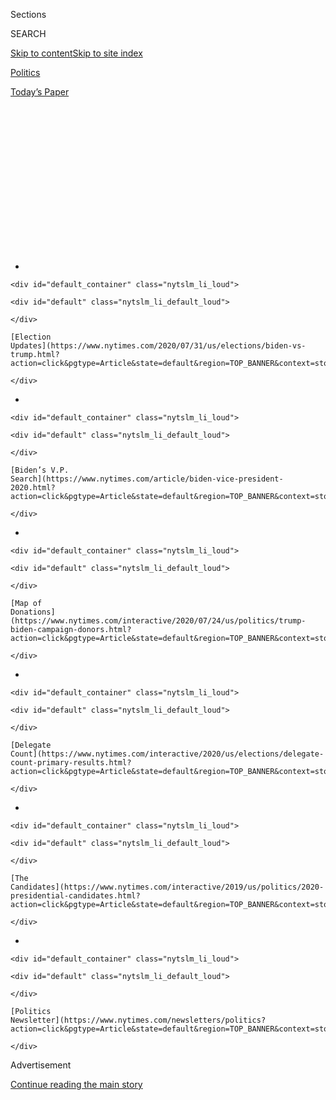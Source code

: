 <div id="app">

<div>

<div>

<div>

<div class="NYTAppHideMasthead css-1q2w90k e1suatyy0">

<div class="section css-ui9rw0 e1suatyy2">

<div class="css-eph4ug er09x8g0">

<div class="css-6n7j50">

</div>

<span class="css-1dv1kvn">Sections</span>

<div class="css-10488qs">

<span class="css-1dv1kvn">SEARCH</span>

</div>

[Skip to content](#site-content)[Skip to site
index](#site-index)

</div>

<div id="masthead-section-label" class="css-1wr3we4 eaxe0e00">

[Politics](https://www.nytimes.com/section/politics)

</div>

<div class="css-10698na e1huz5gh0">

</div>

</div>

<div id="masthead-bar-one" class="section hasLinks css-15hmgas e1csuq9d3">

<div class="css-uqyvli e1csuq9d0">

</div>

<div class="css-1uqjmks e1csuq9d1">

</div>

<div class="css-9e9ivx">

[](https://myaccount.nytimes.com/auth/login?response_type=cookie&client_id=vi)

</div>

<div class="css-1bvtpon e1csuq9d2">

[Today’s
Paper](https://www.nytimes.com/section/todayspaper)

</div>

</div>

</div>

</div>

<div data-aria-hidden="false">

<div id="site-content" data-role="main">

<div>

<div class="css-1aor85t" style="opacity:0.000000001;z-index:-1;visibility:hidden">

<div class="css-1hqnpie">

<div class="css-epjblv">

<span class="css-17xtcya">[Politics](/section/politics)</span><span class="css-x15j1o">|</span><span class="css-fwqvlz">16
States Have Postponed Primaries During the Pandemic. Here’s a
List.</span>

</div>

<div class="css-k008qs">

<div class="css-1iwv8en">

<span class="css-18z7m18"></span>

<div>

</div>

</div>

<span class="css-1n6z4y">https://nyti.ms/2vkwU8a</span>

<div class="css-1705lsu">

<div class="css-4xjgmj">

<div class="css-4skfbu" data-role="toolbar" data-aria-label="Social Media Share buttons, Save button, and Comments Panel with current comment count" data-testid="share-tools">

  - 
  - 
  - 
  - 
    
    <div class="css-6n7j50">
    
    </div>

  - 

</div>

</div>

</div>

</div>

</div>

</div>

<div id="NYT_TOP_BANNER_REGION" class="css-13pd83m">

<div>

<div id="styln-elections-notifications-menu" class="section interactive-content interactive-size-medium css-1edisqu">

<div class="css-17ih8de interactive-body">

<div class="nytslm_innerContainer" data-aria-live="polite">

<div class="nytslm_title">

</div>

  - 
    
    <div id="default_container" class="nytslm_li_loud">
    
    <div id="default" class="nytslm_li_default_loud">
    
    </div>
    
    [Election
    Updates](https://www.nytimes.com/2020/07/31/us/elections/biden-vs-trump.html?action=click&pgtype=Article&state=default&region=TOP_BANNER&context=storylines_menu)
    
    </div>

  - 
    
    <div id="default_container" class="nytslm_li_loud">
    
    <div id="default" class="nytslm_li_default_loud">
    
    </div>
    
    [Biden’s V.P.
    Search](https://www.nytimes.com/article/biden-vice-president-2020.html?action=click&pgtype=Article&state=default&region=TOP_BANNER&context=storylines_menu)
    
    </div>

  - 
    
    <div id="default_container" class="nytslm_li_loud">
    
    <div id="default" class="nytslm_li_default_loud">
    
    </div>
    
    [Map of
    Donations](https://www.nytimes.com/interactive/2020/07/24/us/politics/trump-biden-campaign-donors.html?action=click&pgtype=Article&state=default&region=TOP_BANNER&context=storylines_menu)
    
    </div>

  - 
    
    <div id="default_container" class="nytslm_li_loud">
    
    <div id="default" class="nytslm_li_default_loud">
    
    </div>
    
    [Delegate
    Count](https://www.nytimes.com/interactive/2020/us/elections/delegate-count-primary-results.html?action=click&pgtype=Article&state=default&region=TOP_BANNER&context=storylines_menu)
    
    </div>

  - 
    
    <div id="default_container" class="nytslm_li_loud">
    
    <div id="default" class="nytslm_li_default_loud">
    
    </div>
    
    [The
    Candidates](https://www.nytimes.com/interactive/2019/us/politics/2020-presidential-candidates.html?action=click&pgtype=Article&state=default&region=TOP_BANNER&context=storylines_menu)
    
    </div>

  - 
    
    <div id="default_container" class="nytslm_li_loud">
    
    <div id="default" class="nytslm_li_default_loud">
    
    </div>
    
    [Politics
    Newsletter](https://www.nytimes.com/newsletters/politics?action=click&pgtype=Article&state=default&region=TOP_BANNER&context=storylines_menu)
    
    </div>

</div>

</div>

</div>

</div>

</div>

<div id="top-wrapper" class="css-1sy8kpn">

<div id="top-slug" class="css-l9onyx">

Advertisement

</div>

[Continue reading the main
story](#after-top)

<div class="ad top-wrapper" style="text-align:center;height:100%;display:block;min-height:250px">

<div id="top" class="place-ad" data-position="top" data-size-key="top">

</div>

</div>

<div id="after-top">

</div>

</div>

<div>

<div id="sponsor-wrapper" class="css-1hyfx7x">

<div id="sponsor-slug" class="css-19vbshk">

Supported by

</div>

[Continue reading the main
story](#after-sponsor)

<div id="sponsor" class="ad sponsor-wrapper" style="text-align:center;height:100%;display:block">

</div>

<div id="after-sponsor">

</div>

</div>

<div class="css-186x18t">

</div>

<div class="css-1vkm6nb ehdk2mb0">

# 16 States Have Postponed Primaries During the Pandemic. Here’s a List.

</div>

In New York, officials canceled the state’s Democratic presidential
primary, but a federal judge ordered that the election be held in June.
Fifteen other states have rescheduled their contests because of the
coronavirus.

<div class="css-79elbk" data-testid="photoviewer-wrapper">

<div class="css-z3e15g" data-testid="photoviewer-wrapper-hidden">

</div>

<div class="css-1a48zt4 ehw59r15" data-testid="photoviewer-children">

![<span class="css-16f3y1r e13ogyst0" data-aria-hidden="true">An early
voting site in Cleveland on March 13. Ohio’s governor postponed the
state’s March 17 primary
election.</span><span class="css-cnj6d5 e1z0qqy90" itemprop="copyrightHolder"><span class="css-1ly73wi e1tej78p0">Credit...</span><span><span>Tony
Dejak/Associated
Press</span></span></span>](https://static01.nyt.com/images/2020/03/14/us/politics/00virus-campaigncalendar/merlin_170490123_39d81d68-b61e-4992-9440-8bc68abc6020-articleLarge.jpg?quality=75&auto=webp&disable=upscale)

</div>

</div>

<div class="css-18e8msd">

<div class="css-pdw9fk epjyd6m0">

<div class="css-1txwxcy ey68jwv0" data-aria-hidden="true">

[![Nick
Corasaniti](https://static01.nyt.com/images/2018/06/13/multimedia/author-nick-corasaniti/author-nick-corasaniti-thumbLarge-v2.png
"Nick Corasaniti")](https://www.nytimes.com/by/nick-corasaniti)[![Stephanie
Saul](https://static01.nyt.com/images/2020/02/06/reader-center/author-stephanie-saul/author-stephanie-saul-thumbLarge.png
"Stephanie Saul")](https://www.nytimes.com/by/stephanie-saul)

</div>

<div class="css-1baulvz">

By [<span class="css-1baulvz" itemprop="name">Nick
Corasaniti</span>](https://www.nytimes.com/by/nick-corasaniti) and
[<span class="css-1baulvz last-byline" itemprop="name">Stephanie
Saul</span>](https://www.nytimes.com/by/stephanie-saul)

</div>

</div>

  - May 27,
    2020

  - 
    
    <div class="css-4xjgmj">
    
    <div class="css-pvvomx" data-role="toolbar" data-aria-label="Social Media Share buttons, Save button, and Comments Panel with current comment count" data-testid="share-tools">
    
      - 
      - 
      - 
      - 
        
        <div class="css-6n7j50">
        
        </div>
    
      - 
    
    </div>
    
    </div>

</div>

</div>

<div class="section meteredContent css-1r7ky0e" name="articleBody" itemprop="articleBody">

<div class="css-1fanzo5 StoryBodyCompanionColumn">

<div class="css-53u6y8">

**The Latest:** Delaware has postponed its presidential primary election
for a second time, moving it to July 7.

As the coronavirus pandemic [upends the presidential
campaign](https://www.nytimes.com/2020/03/12/us/politics/coronavirus-2020-campaign.html),
states across the country have postponed primary elections and expanded
vote-by-mail options, citing the difficulty of holding elections during
the outbreak.

One state, [New
York](https://www.nytimes.com/2020/06/30/nyregion/ny-house-primaries.html),
attempted to cancel its already-postponed presidential primary after the
Democratic presidential race was settled, but a federal judge [ordered
that the election go
forward](https://www.nytimes.com/2020/05/05/us/politics/ny-presidential-primary.html)
in June.

Fifteen other states and two territories — Alaska, Connecticut,
Delaware, Georgia, Hawaii, Indiana, Kentucky, Louisiana, Maryland, New
Jersey, Ohio, Pennsylvania, Rhode Island, West Virginia and Wyoming, and
Guam and Puerto Rico — have either pushed back their presidential
primaries or switched to voting by mail with extended deadlines.

Some states have even postponed their primaries multiple times.

Several states have now conducted contests during stay-at-home orders,
with many voters casting ballots by mail but some participating in
person. Wisconsin [forged ahead with its
elections](https://www.nytimes.com/2020/04/07/us/politics/wisconsin-election-coronavirus.html)
on April 7 after state Republicans blocked efforts to postpone voting
there.

</div>

</div>

<div class="css-1fanzo5 StoryBodyCompanionColumn">

<div class="css-53u6y8">

The remaining presidential primaries have been rendered largely
irrelevant since Bernie Sanders [dropped out of the Democratic
race](https://www.nytimes.com/2020/04/08/us/politics/bernie-sanders-drops-out.html)
on April 8, establishing Joseph R. Biden Jr. as the presumptive nominee.
But Mr. Sanders still wants to collect delegates to the national
convention, which was
[rescheduled](https://www.nytimes.com/2020/04/02/us/politics/milwaukee-democratic-convention-delayed.html)
from mid-July to mid-August. Some states also have local elections
coming up.

Here’s a running update of major changes in an election transformed,
including rescheduled primaries and caucuses and a few other key races.
You can also track our [full primary election
calendar](https://www.nytimes.com/interactive/2019/us/elections/2020-presidential-election-calendar.html).

</div>

</div>

<div class="css-19qgada">

### 

  - [March 17: Arizona, Florida, Illinois (voted)](#link-54e5a12a)
  - [April 7: Wisconsin (voted)](#link-53d2eb6b)
  - [April 10: Alaska (voted by mail)](#link-611af931)
  - [April 17: Wyoming (voted by mail)](#link-27600fb1)
  - [April 28: Ohio (voted by mail)](#link-35cbf62)
  - [May 2: Kansas (voted by mail)](#link-7ae4eb1f)
  - [May 12: Nebraska (voted)](#link-6ccca692)
  - [May 19: Oregon (voted by mail)](#link-12c4f77c)
  - [May 22: Hawaii (now voting by mail)](#link-29810690)
  - [June 2: D.C., Indiana (new date), Maryland (new date), Montana, New
    Mexico, Pennsylvania (new date), Rhode Island (new date), South
    Dakota](#link-4b49a960)
  - [June 6: Virgin Islands (caucuses)](#link-47225d41)
  - [June 9: Georgia (new date), West Virginia (new
    date)](#link-4b1438e3)
  - [June 23: Kentucky (new date), New York (new date), Virginia
    congressional primaries (new date)](#link-28cf57c0)
  - [July 7: Delaware (new date), New Jersey (new date)](#link-62106c5c)
  - [July 11: Louisiana (postponed from April 4)](#link-5ded54e1)
  - [July 12: Puerto Rico (postponed from March 29)](#link-6b280e85)
  - [July 14: Alabama Republican primary runoff for U.S. Senate seat
    (postponed from March 31)](#link-3565fd4e)
  - [Aug. 11: Connecticut primary (postponed from April
    28)](#link-41fbae3b)
  - [T.B.D.: Guam (postponed from May 2)](#link-4c95eb7)
  - [Week of Aug. 17: Democratic National Convention (postponed from
    July 13-16)](#link-35e4b0be)
  - [Aug. 24-27: Republican National Convention](#link-2c279805)

</div>

<div class="css-1fanzo5 StoryBodyCompanionColumn">

<div class="css-53u6y8">

## March 17: Arizona, Florida, Illinois (voted)

The three states held their primaries as scheduled (and [Joseph R. Biden
Jr. won all of
them](https://www.nytimes.com/2020/03/17/us/politics/biden-florida-illinois-primary.html)).

Voting in major cities in Illinois was [rife with
confusion](https://www.nytimes.com/2020/03/17/us/politics/primary-voter-turnout-2020.html)
and turnout in many areas was significantly lower than expected, leading
to complaints from poll workers and clashes between Chicago officials
and the statehouse.

But Florida and Arizona [exceeded turnout
levels](https://www.nytimes.com/2020/03/17/us/politics/march-17-democratic-primary.html#link-2e84c23f)
seen in the 2016 Democratic primary, despite the coronavirus outbreak.
Both states had invested heavily in early voting systems, and they
encouraged early voting and voting by mail as the outbreak worsened, in
order to help reduce crowds at polling places on Primary Day.

</div>

</div>

<div class="css-1fanzo5 StoryBodyCompanionColumn">

<div class="css-53u6y8">

## April 7: Wisconsin (voted)

Long lines, health jitters, flaring tempers and a dose of chaos and
confusion marked Wisconsin’s presidential primary and local elections on
April 7, as [voters were forced to
choose](https://www.nytimes.com/2020/04/07/us/politics/wisconsin-election-coronavirus.html)
between staying safe during a pandemic and exercising their civic duty.

Wisconsin Democrats wanted to extend absentee voting and even postpone
the election altogether, but [Republicans successfully blocked both in
court](https://www.nytimes.com/2020/04/07/us/politics/wisconsin-pandemic-primary-republicans.html).
Democrats feared that their voters would be most affected, yet they got
the result they wanted: A liberal challenger [scored a shocking
upset](https://www.nytimes.com/2020/04/13/us/politics/wisconsin-primary-results.html)
in a State Supreme Court race, unseating a Trump-backed incumbent.

(The election was also the last competitive contest of the Democratic
presidential primary, with Mr. Biden easily beating Mr. Sanders, who had
dropped out of the race before the results were announced.)

Gov. Tony Evers of Wisconsin, a Democrat, had issued an executive order
postponing in-person voting and extending to June the deadline for
absentee ballots. But Republican leaders succeeded in getting [the
state’s top court to stay the
decree](https://www.nytimes.com/2020/04/06/us/politics/wisconsin-primary-voting-coronavirus.html).

In a separate decision, the U.S. Supreme Court’s conservative-leaning
majority [ruled against extending the deadline for absentee
voting](https://www.nytimes.com/2020/04/06/us/politics/supreme-court-voting-wisconsin-virus.html)
by six days, saying such a change “fundamentally alters the nature of
the election.” The court’s liberals dissented, with Justice Ruth Bader
Ginsburg writing that “the court’s order, I fear, will result in massive
disenfranchisement.” [Final tallies
showed](https://www.nytimes.com/2020/04/13/us/wisconsin-election-voting-rights.html)
that thousands of Wisconsinites lost their chance to vote.

## April 10: Alaska (voted by mail)

The Alaska Democratic Party canceled in-person voting in its
presidential primary, originally scheduled for April 4, and mounted an
effort to expand voting by mail. It also extended the deadline for the
party to receive ballots by more than two weeks, to April 10 from March
24.

<div id="NYT_MAIN_CONTENT_1_REGION" class="css-9tf9ac">

<div>

<div id="styln-nfldraft-updates-block" class="section interactive-content interactive-size-medium css-1ftcdic">

<div class="css-17ih8de interactive-body">

<div id="styln-briefing-block" data-asset-id="">

<div class="briefing-block-header-section">

# [Latest Updates: 2020 Election](https://www.nytimes.com/2020/07/31/us/elections/biden-vs-trump.html?action=click&pgtype=Article&state=default&region=MAIN_CONTENT_1&context=storylines_live_updates)

<div class="briefing-block-ts">

Updated 2020-08-01T01:26:45.732Z

</div>

</div>

  - [Kamala Harris, a top vice-presidential contender, confronts double
    standards.](https://www.nytimes.com/2020/07/31/us/elections/biden-vs-trump.html?action=click&pgtype=Article&state=default&region=MAIN_CONTENT_1&context=storylines_live_updates#link-29fdff45)
  - [Karen Bass and Susan Rice are rising on Biden’s vice-presidential
    shortlist.](https://www.nytimes.com/2020/07/31/us/elections/biden-vs-trump.html?action=click&pgtype=Article&state=default&region=MAIN_CONTENT_1&context=storylines_live_updates#link-13ec3d9c)
  - [Trump says Russian bounties to kill U.S. troops ‘never took
    place.’](https://www.nytimes.com/2020/07/31/us/elections/biden-vs-trump.html?action=click&pgtype=Article&state=default&region=MAIN_CONTENT_1&context=storylines_live_updates#link-49e9a016)

<div class="briefing-block-footer">

<div class="briefing-block-footer-meta">

[See more
updates](https://www.nytimes.com/2020/07/31/us/elections/biden-vs-trump.html?action=click&pgtype=Article&state=default&region=MAIN_CONTENT_1&context=storylines_live_updates)

</div>

</div>

</div>

</div>

</div>

</div>

</div>

[Mr. Biden
won.](https://www.nytimes.com/2020/04/11/us/politics/alaska-primary.html)

## April 17: Wyoming (voted by mail)

Wyoming Democrats [suspended the in-person portion of their
caucuses](https://www.wyodems.org/2020caucus), scheduled for April 4.
The party counted ballots received by April 17.

</div>

</div>

<div class="css-1fanzo5 StoryBodyCompanionColumn">

<div class="css-53u6y8">

[Mr. Biden
won.](https://www.nytimes.com/interactive/2020/04/19/us/elections/results-wyoming-president-democrat-caucus-election.html)

## April 28: Ohio (voted by mail)

Ohio moved its presidential primary election to late April and conducted
it almost entirely by mail. The governor and top state health officials
had [ordered the polls
closed](https://www.nytimes.com/2020/03/16/us/politics/virus-primary-2020-ohio.html)
on the original Primary Day, March 17, citing an unacceptable health
risk posed by crowded voting locations.

While Gov. Mike DeWine had initially proposed a June 2 primary as a
substitute, the Ohio legislature moved the official date to April 28.
Ballots postmarked by April 27 were counted. Only those voters who are
disabled or who do not have a permanent address were encouraged to vote
in person by appearing at their local elections boards.

[Mr. Biden
won.](https://www.nytimes.com/interactive/2020/04/28/us/elections/results-ohio-primary-elections.html)

## May 2: Kansas (voted by mail)

Democrats in Kansas voted entirely by mail using a ranked-choice system.
[Mr. Biden
won.](https://www.nytimes.com/interactive/2020/05/02/us/elections/results-kansas-president-democrat-primary-election.html)

## May 12: Nebraska (voted)

Nebraska opened polling places with extra safety measures, and many
voters cast ballots early. [Mr. Biden
won.](https://www.nytimes.com/interactive/2020/05/12/us/elections/results-nebraska-president-democrat-primary-election.html)

## May 19: Oregon (voted by mail)

Oregon conducts its elections almost entirely by mail. [Mr. Biden
won.](https://www.nytimes.com/interactive/2020/05/19/us/elections/results-oregon-primary-elections.html)

## May 22: Hawaii (now voting by mail)

Hawaii Democrats announced they were canceling in-person voting for the
presidential primary in response to the coronavirus outbreak. The state
party will be mailing out a “third round” of ballots and is encouraging
voters to register before April 4, with the deadline for returning
ballots May
22.

## June 2: D.C., Indiana (new date), Maryland (new date), Montana, New Mexico, Pennsylvania (new date), Rhode Island (new date), South Dakota

### Indiana primary (postponed from May 5)

Gov. Eric J. Holcomb of Indiana signed an executive order suspending the
state’s primary elections until June 2. The presidential primary was
originally scheduled for May 5.

The governor announced the postponement of the primary with members of
the Indiana Democratic and Republican parties.

</div>

</div>

<div class="css-1fanzo5 StoryBodyCompanionColumn">

<div class="css-53u6y8">

“The right of citizens to elect their leaders in a free and open
election is one of the cornerstones of America,” Mr. Holcomb said. “In
order to balance that right with the safety of county employees, poll
workers and voters, delaying Indiana’s primary election is the right
move as we continue to do all we can to protect Hoosiers’ health.”

Officials also announced that the state would expand the option to vote
by mail to all voters for the upcoming primary election, and that any
mail-in ballots previously printed with a May 5 date on them would still
be valid.

### Maryland primary (postponed from April 28)

Gov. Larry Hogan announced that the April 28 primary would instead be
held on June 2. Limited polling places will be open to accommodate
disabled voters and those without permanent addresses. Gov. Hogan urged
all others to vote by mail.

“Like other states have done, all the primary elections will be
postponed until June, which gives everyone time to prepare,” Mr. Hogan
said. “Free and fair elections are the very foundation of American
democracy, and while there are many valid reasons for unease and
uncertainty right now, ensuring that the voices of Maryland citizens are
heard shouldn’t be one of them.”

Mr. Hogan said that a special election in Maryland’s Seventh
Congressional District to replace the late Representative Elijah E.
Cummings would not be rescheduled from April 28. That election also will
be run mostly by mail.

### Pennsylvania primary (postponed from April 28)

Gov. Tom Wolf signed a bill postponing the state’s presidential primary
election from April 28 to June 2.

State lawmakers had unanimously approved the delay, citing the pleas of
county elections officials, who said the uncertainty surrounding the
outbreak made it impossible to gear up for an election by the end of
April.

</div>

</div>

<div class="css-1fanzo5 StoryBodyCompanionColumn">

<div class="css-53u6y8">

The delay also affects a number of other elections in Pennsylvania,
including congressional primaries.

The Pennsylvania secretary of state has [reminded voters of the state’s
mail-in ballot
option](https://www.media.pa.gov/Pages/State-Details.aspx?newsid=374),
which permits any voter to request a ballot.

### Rhode Island primary (postponed from April 28)

Gov. Gina Raimondo signed an executive order to move the state’s
presidential primary election from April to June.

“Last week, the Board of Elections requested that the presidential
primary election be postponed from April 28 to June 2 and that the
election take place primarily by mail ballot,” [Ms. Raimondo said on
Twitter](https://twitter.com/GovRaimondo/status/1242146911945216009). “I
am following the advice of the Board of Elections, and will sign an
executive order to do this.”

Nellie M. Gorbea, the Rhode Island secretary of state, said the state
would “send all registered voters a mail ballot application with a
postage-paid return envelope.”

## June 6: Virgin Islands (caucuses)

## June 9: Georgia (new date), West Virginia (new date)

### Georgia (postponed from March 24)

Georgia’s secretary of state has postponed the presidential primary
election for a second time in an effort to protect the public from
possible coronavirus exposure.

The secretary, Brad Raffensperger, [had first moved the primary from
March 24 to
May 19](https://www.nytimes.com/2020/03/14/us/politics/georgia-primary-virus-2020.html).
After Gov. Brian Kemp extended the state’s public health state of
emergency, Mr. Raffensperger delayed the primary again, to June 9. He
said it was the latest it could be rescheduled.

</div>

</div>

<div class="css-1fanzo5 StoryBodyCompanionColumn">

<div class="css-53u6y8">

Mr. Raffensperger said in-person voting would proceed on June 9, but he
has also [mailed absentee ballot request
forms](https://www.ajc.com/news/state--regional-govt--politics/georgia-mail-absentee-ballot-request-forms-all-active-voters/s1ZcJ57g8qqIwyG6LNWfIM/)
to 6.9 million active voters. “I certainly realize that every difficulty
will not be completely solved by the time in-person voting begins for
the June 9 election, but elections must happen even in less than ideal
circumstances,” he said.

### West Virginia (postponed from May 12)

Gov. Jim Justice, a Republican, announced at a news briefing that West
Virginia would postpone its election for 27 days, from May 12 to June 9.

“We have voted in wartime and in peace and in absolute tough
situations,” Mr. Justice said, adding that older voters, especially,
“value the treasure of being able to vote. We often take it for
granted.”

Mr. Justice said he was hopeful that the June 9 election would see a
large turnout at polling places, but added that he was extending the
deadline to obtain an absentee ballot for those who are unable to make
it to the
polls.

## June 23: Kentucky (new date), New York (new date), Virginia congressional primaries (new date)

### Kentucky (postponed from May 19)

Kentucky’s secretary of state, Michael G. Adams, announced the state
would delay its primary election to June 23 [in a video on
Twitter](https://twitter.com/KYSecState/status/1239657695520739328).

“Postponing the primary was not an easy decision, but the Republican
secretary of state and Democratic governor agreed, and so do county
clerks from both parties,” Mr. Adams said. “My hope is that this delay
will allow us to have a normal election. Even if not, this delay will
allow me, the State Board of Elections and our county clerks time to
assess what changes we must make to ensure a successful primary
election.”

### New York (postponed from April 28, then canceled, then reinstated by a federal judge)

A federal judge on May 5 ordered elections officials in New York State
to hold its Democratic primary election on June 23 and reinstate all
qualifying candidates on the ballot. The ruling came after the
presidential primary had been
[canceled](https://www.nytimes.com/2020/04/27/us/politics/democratic-primary-canceled-coronavirus.html)
over concerns about the coronavirus.

</div>

</div>

<div class="css-1fanzo5 StoryBodyCompanionColumn">

<div class="css-53u6y8">

The order, filed by Judge Analisa Torres of United States District
Court, came in response to a lawsuit filed by the former Democratic
presidential candidate Andrew Yang. He sought to undo the New York State
Board of Elections’ decision to cancel the contest. (The primary was
originally scheduled for April 28, but had been postponed to June 23.)

An appeals court upheld the ruling, and the state does not plan to
appeal further, so the election will be held.

Mr. Yang said in [a statement on
Twitter](https://twitter.com/AndrewYang/status/1257826412851011584) that
he was “glad that a federal judge agreed that depriving millions of New
Yorkers of the right to vote was wrong.”

The move to cancel the presidential primary also drew a backlash from
the campaign of Mr. Sanders, who is seeking to amass delegates to the
Democratic National Convention to influence the party’s platform.

### **Virginia congressional primaries (postponed from June 9)**

Virginia’s elections scheduled for June 9 have been postponed until June
23, Gov. Ralph Northam announced. The state’s presidential primary was
held March 3, before the risk of coronavirus became widely realized in
the United States. The remaining elections include House of
Representatives primaries and a Republican primary to pick the candidate
who will compete against Senator Mark Warner in the fall.

## July 7: Delaware (new date), New Jersey (new date)

### Delaware primary (postponed from April 28)

[Using a state of emergency
declaration](https://news.delaware.gov/2020/05/07/governor-carney-reschedules-presidential-primary-for-july-7/),
Gov. John Carney has postponed the Delaware presidential primary
election for a second time, to July 7, after first moving it to June 2.

The state will mail absentee ballot applications to all registered
Democrats and Republicans. Normally, Delaware voters must have a valid
excuse to request an absentee ballot, but the governor’s order permits
all voters to select the “sick” option on their applications, even if
they are not exhibiting symptoms of Covid-19.

</div>

</div>

<div class="css-1fanzo5 StoryBodyCompanionColumn">

<div class="css-53u6y8">

“Delawareans have a basic, fundamental right to vote, and these changes
will allow all Delaware voters to safely exercise that right,” Mr.
Carney said in a statement.

### New Jersey (postponed from June 2)

New Jersey has postponed its presidential primary from June 2 to July 7,
extending the Democrats’ primary calendar deeper into the summer amid
the coronavirus outbreak.

The decision by Gov. Philip D. Murphy to delay the primary is a signal
from a major Democratic state that in-person voting may not be safe by
June. The rescheduled election would be the first time in the modern
history of the primary system that a state contest is held in July.

After the D.N.C. announced that it would postpone the party’s convention
from July to August, officials in New Jersey saw the move as a way to
give states some breathing room to put off their primaries further.

Mr. Murphy is announced an executive order postponing the primary and
extending deadlines for voting by mail to line up with the new date. He
signed an expansive vote-by-mail law in 2018, and [updated it in
January](https://www.nj.com/politics/2020/01/murphy-approves-fix-to-law-encouraging-voting-by-mail-after-it-was-killed-by-powerful-board.html),
to automatically send mail ballots to any voter who had requested one
during the previous election. The state has allowed voters to request
mail ballots for any reason for years.

## July 11: Louisiana (postponed from April 4)

Louisiana has postponed its April 4 primary twice: first to June 20, and
then even further, to July 11, buying more time in hopes the coronavirus
pandemic will dissipate. Officials said they were working on a plan that
would broaden the use of early voting and mail ballots.

When Louisiana rescheduled its primary for the first time, in mid-March,
[it was the first
state](https://www.nytimes.com/2020/03/13/us/politics/primary-voting-coronavirus.html)
to adjust its election calendar in response to the disease’s spread.

</div>

</div>

<div class="css-1fanzo5 StoryBodyCompanionColumn">

<div class="css-53u6y8">

## July 12: Puerto Rico (postponed from March 29)

The Democratic presidential primary will be held July 12, according to
Charles Rodríguez, the chairman of the Puerto Rico Democratic Party.

Puerto Rico officials had first postponed the presidential primary
election from March 29 to April 26, and had then delayed it indefinitely
as they monitored the virus’s
spread.

## July 14: Alabama Republican primary runoff for U.S. Senate seat (postponed from March 31)

Gov. Kay Ivey postponed the Republican runoff battle for a U.S. Senate
seat, which pits former Attorney General Jeff Sessions against Tommy
Tuberville, a former college football coach and ESPN analyst. The new
date for the runoff is July 14.

The winner will face Senator Doug Jones, a Democrat, in a race that is
closely watched because it could be a chance for Republicans to pick up
a Senate seat in a red state.

President Trump has endorsed Mr. Tuberville against his onetime attorney
general, Mr. Sessions, a longtime politician in
[Alabama](https://www.nytimes.com/2020/07/02/us/supreme-court-alabama-voting-restrictions.html)
who served in the U.S. Senate from 1997 to 2017.

## Aug. 11: Connecticut primary (postponed from April 28)

Gov. Ned Lamont announced that Connecticut was postponing its
presidential primary for a second time, this time to Aug. 11 — the
Tuesday before the Democrats’ rescheduled national convention. The state
already has primaries scheduled that day for other federal, state and
local races.

By the time of Mr. Lamont’s decision, New Jersey had already extended
the Democrats’ calendar deeper into the summer than ever before, pushing
its primary to July. Connecticut would be the first state to hold its
nominating contest in August in the history of the modern primary
system.

</div>

</div>

<div class="css-1fanzo5 StoryBodyCompanionColumn">

<div class="css-53u6y8">

“To protect the health and safety of voters, poll workers, and the most
vulnerable populations, it just makes most sense to extend the date out
to August,” Mr. Lamont said in a statement. He had previously pushed the
primary to early June from its original date, April 28.

## T.B.D.: Guam (postponed from May 2)

A new date has not been set for Guam’s Democratic
caucus.

## Week of Aug. 17: Democratic National Convention (postponed from July 13-16)

[The Democratic National Committee postponed its national
convention](https://www.nytimes.com/2020/04/02/us/politics/milwaukee-democratic-convention-delayed.html)
because of the coronavirus, moving it from mid-July to mid-August. The
convention will still be held in Milwaukee, as planned, officials said.

An August convention is likely to be smaller than the planned July
event. One senior Democratic official said the event would probably be a
“bare minimum” convention, with scores of people who had planned to come
staying away either because of health concerns or because they had other
plans for mid-August.

## Aug. 24-27: Republican National Convention

Republicans still plan to gather in Charlotte, N.C., to renominate
President Trump.

-----

*Are we missing something? Let us know at*
[*onpolitics@nytimes.com*](mailto:onpolitics@nytimes.com)*.*

Reporting was contributed by Maggie Astor, Reid J. Epstein, Shane
Goldmacher, Astead W. Herndon, Patricia Mazzei and Matt
Stevens.

</div>

</div>

<div>

</div>

</div>

<div>

</div>

<div>

</div>

<div id="NYT_BELOW_MAIN_CONTENT_REGION">

<div>

<div id="STLYN_guide_v1_STYLN_guide_a" class="section css-l08pwh interactive-content interactive-size-medium">

<div class="css-17ih8de interactive-body">

<div class="g-story g-freebird g-max-limit" data-preview-slug="styln-scroll-guide">

</div>

<div id="g-electionguide-id" class="g-electionguide">

<div class="g-electionguide-container">

<div class="g-electionguide-wrapper">

<div class="g-electionguide-logo">

</div>

# Our 2020 Election Guide

Updated July 31, 2020

  - 
    
    -----
    
    ## The Latest
    
      - President Trump’s assault on the Postal Service is intersecting
        with his attacks on mail-in voting. [Voting rights groups say it
        is a recipe for
        disaster.](https://www.nytimes.com/2020/07/31/us/politics/trump-usps-mail-delays.html?action=click&pgtype=Article&state=default&region=BELOW_MAIN_CONTENT&context=storylines_guide)

  - 
    
    -----
    
    ## Biden’s V.P. Search
    
      - [Here are 13
        women](https://www.nytimes.com/article/biden-vice-president-2020.html?action=click&pgtype=Article&state=default&region=BELOW_MAIN_CONTENT&context=storylines_guide)
        who have been under consideration to be Joe Biden’s running
        mate, and why each might be chosen — and might not be.

  - 
    
    -----
    
    ## Keep Up With Our Coverage
    
      - Get an
        [email](https://www.nytimes.com/newsletters/politics?action=click&pgtype=Article&state=default&region=BELOW_MAIN_CONTENT&context=storylines_guide)
        recapping the day’s news
    
    <!-- end list -->
    
      - Download our mobile app on
        [iOS](https://apps.apple.com/us/app/nytimes/id284862083?ls=1&mat_click_id=5c79ae7455014fd1bd66b5610c05b8f2-20191112-16948&referrer=mat_click_id%3D5c79ae7455014fd1bd66b5610c05b8f2-20191112-16948%26link_click_id%3D722930677036718082)
        and
        [Android](http://a.localytics.com/android?id=com.nytimes.android&referrer=utm_source%3Dother_nyt_mobile_web%26utm_medium%3DWeb%2520page%26utm_term%3DGeneral%2520Mobile%2520Page%26utm_campaign%3DNYT%2520Mobile%2520General%2520Page)
        and turn on Breaking News and Politics alerts

</div>

</div>

</div>

</div>

</div>

</div>

</div>

<div>

</div>

<div>

<div id="bottom-wrapper" class="css-1ede5it">

<div id="bottom-slug" class="css-l9onyx">

Advertisement

</div>

[Continue reading the main
story](#after-bottom)

<div id="bottom" class="ad bottom-wrapper" style="text-align:center;height:100%;display:block;min-height:90px">

</div>

<div id="after-bottom">

</div>

</div>

</div>

</div>

</div>

## Site Index

<div>

</div>

## Site Information Navigation

  - [© <span>2020</span> <span>The New York Times
    Company</span>](https://help.nytimes.com/hc/en-us/articles/115014792127-Copyright-notice)

<!-- end list -->

  - [NYTCo](https://www.nytco.com/)
  - [Contact
    Us](https://help.nytimes.com/hc/en-us/articles/115015385887-Contact-Us)
  - [Work with us](https://www.nytco.com/careers/)
  - [Advertise](https://nytmediakit.com/)
  - [T Brand Studio](http://www.tbrandstudio.com/)
  - [Your Ad
    Choices](https://www.nytimes.com/privacy/cookie-policy#how-do-i-manage-trackers)
  - [Privacy](https://www.nytimes.com/privacy)
  - [Terms of
    Service](https://help.nytimes.com/hc/en-us/articles/115014893428-Terms-of-service)
  - [Terms of
    Sale](https://help.nytimes.com/hc/en-us/articles/115014893968-Terms-of-sale)
  - [Site
    Map](https://spiderbites.nytimes.com)
  - [Help](https://help.nytimes.com/hc/en-us)
  - [Subscriptions](https://www.nytimes.com/subscription?campaignId=37WXW)

</div>

</div>

</div>

</div>
